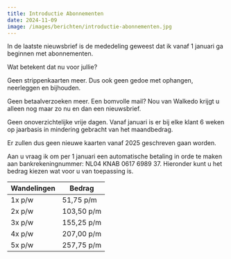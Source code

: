 ```yaml
---
title: Introductie Abonnementen
date: 2024-11-09
image: /images/berichten/introductie-abonnementen.jpg
---
```


In de laatste nieuwsbrief is de mededeling geweest dat ik vanaf 1 januari ga beginnen met abonnementen.

Wat betekent dat nu voor jullie?

Geen strippenkaarten meer. Dus ook geen gedoe met ophangen, neerleggen en bijhouden.

Geen betaalverzoeken meer. Een bomvolle mail? Nou van Walkedo krijgt u alleen nog maar zo nu en dan een nieuwsbrief.

Geen onoverzichtelijke vrije dagen. Vanaf januari is er bij elke klant 6 weken op jaarbasis in mindering gebracht van het maandbedrag.

Er zullen dus geen nieuwe kaarten vanaf 2025 geschreven gaan worden.

Aan u vraag ik om per 1 januari een automatische betaling in orde te maken aan bankrekeningnummer: NL04 KNAB 0617 6989 37. Hieronder kunt u het bedrag kiezen wat voor u van toepassing is.

| Wandelingen | Bedrag     |
|-------------|------------|
| 1x p/w      | 51,75 p/m  |
| 2x p/w      | 103,50 p/m |
| 3x p/w      | 155,25 p/m |
| 4x p/w      | 207,00 p/m |
| 5x p/w      | 257,75 p/m |